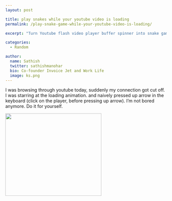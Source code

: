 ```yaml
---
layout: post

title: play snakes while your youtube video is loading
permalink: /play-snake-game-while-your-youtube-video-is-loading/

excerpt: "Turn Youtube flash video player buffer spinner into snake game"

categories:
  - Random

author: 
  name: Sathish
  twitter: sathishmanohar
  bio: Co-founder Invoice Jet and Work Life
  image: ks.png
---
```

I was browsing through youtube today, suddenly my connection got cut off. I was starring at the loading animation. and naively pressed up arrow in the keyboard (click on the player, before pressing up arrow). I&#8217;m not bored anymore. Do it for yourself.

[<img class="alignnone size-medium wp-image-225" title="youtube-snake-game" src="http://sathishmanohar.com/wp-content/uploads/2012/04/youtube-snake-game-300x258.jpg" alt="" width="300" height="258" />][1]

 [1]: http://sathishmanohar.com/wp-content/uploads/2012/04/youtube-snake-game.jpg
